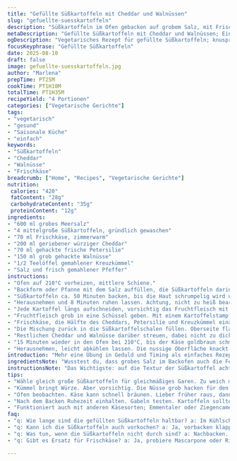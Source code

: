 ```yaml
---
title: "Gefüllte Süßkartoffeln mit Cheddar und Walnüssen"
slug: "gefuellte-suesskartoffeln"
description: "Süßkartoffeln im Ofen gebacken auf grobem Salz, mit Frischkäse, würzigem Cheddar, frischer Petersilie und grob gehackten Walnüssen kombiniert. Die Füllung wird grob zerdrückt, um Textur zu erhalten. Danach mit Käse und Nüssen bestreut und gratiniert. Glutenfrei, vegetarisch, ohne Eier. Angepasst für intensiveren Mix aus Aromen und knackige Nusshappen im Mund. Ein bisschen gemahlener Kreuzkümmel bringt mehr Tiefe, ersetzt frische Kräuter praktisch. Leicht variierbar, auch mit Schafskäse oder Emmentaler. Vermeide zu weiche Süßkartoffeln, sonst hält die Form nicht. Der Ofengeruch kündigt die karamellisierten Ränder schon früh an."
metaDescription: "Gefüllte Süßkartoffeln mit Cheddar und Walnüssen; Ein intensives Geschmackserlebnis mit knackigen Nüssen und würzigem Käse"
ogDescription: "Vegetarisches Rezept für gefüllte Süßkartoffeln; knusprig, nussig und voller Aromen; ideal für die kalte Jahreszeit."
focusKeyphrase: "Gefüllte Süßkartoffeln"
date: 2025-08-10
draft: false
image: gefuellte-suesskartoffeln.jpg
author: "Marlena"
prepTime: PT25M
cookTime: PT1H10M
totalTime: PT1H35M
recipeYield: "4 Portionen"
categories: ["Vegetarische Gerichte"]
tags:
- "vegetarisch"
- "gesund"
- "Saisonale Küche"
- "einfach"
keywords:
- "Süßkartoffeln"
- "Cheddar"
- "Walnüsse"
- "Frischkäse"
breadcrumb: ["Home", "Recipes", "Vegetarische Gerichte"]
nutrition: 
 calories: "420"
 fatContent: "28g"
 carbohydrateContent: "35g"
 proteinContent: "12g"
ingredients:
- "600 ml grobes Meersalz"
- "4 mittelgroße Süßkartoffeln, gründlich gewaschen"
- "70 ml Frischkäse, zimmerwarm"
- "200 ml geriebener würziger Cheddar"
- "70 ml gehackte frische Petersilie"
- "150 ml grob gehackte Walnüsse"
- "1/2 Teelöffel gemahlener Kreuzkümmel"
- "Salz und frisch gemahlener Pfeffer"
instructions:
- "Ofen auf 210°C vorheizen, mittlere Schiene."
- "Backform oder Pfanne mit dem Salz auffüllen, die Süßkartoffeln darin leicht eindrücken. Salz gibt gleichmäßige Hitze und verhindert Feuchtigkeitsverlust."
- "Süßkartoffeln ca. 50 Minuten backen, bis die Haut schrumpelig wird und das Fleisch weich ist. Mit einer Gabel testen: jeweils mehrere Stellen, nicht nur an der dünnen Stelle."
- "Herausnehmen und 8 Minuten ruhen lassen. Achtung, nicht zu heiß bearbeiten fürs Füllen."
- "Jede Kartoffel längs aufschneiden, vorsichtig das Fruchtfleisch mit einem Löffel herausheben, dabei ca. 1 cm Rand stehen lassen, damit die Schale stabil bleibt."
- "Fruchtfleisch grob in eine Schüssel geben. Mit einem Kartoffelstampfer kurz andrücken, nicht komplett fein, etwas Biss muss bleiben."
- "Frischkäse, die Hälfte des Cheddars, Petersilie und Kreuzkümmel einarbeiten. Mit Salz, Pfeffer abschmecken. Walnüsse unterheben, nicht alles zu feinkleinhacken."
- "Die Mischung zurück in die Süßkartoffelschalen füllen. Oberseite flach drücken."
- "Restlichen Cheddar und Walnüsse darüber streuen, dabei nicht zu dick, sonst verbrennt Käse schnell und wird trocken."
- "15 Minuten wieder in den Ofen bei 210°C, bis der Käse goldbraun schmilzt. Am Ende mit Grillfunktion 2 Minuten überbacken, falls keine sichtbare Röstung."
- "Herausnehmen, leicht abkühlen lassen. Die nussige Oberfläche knackt schön und gibt Kontrast zur cremigen Füllung."
introduction: "Mehr eine Übung in Geduld und Timing als einfaches Rezept. Süßkartoffeln sind heikle Kandidaten, ungleichmäßige Hitze macht sie matschig oder zu fest. Salzbett-Methode lohnt sich, wirft mehr als nur Wärme ab, isoliert sogar minimal von direkter Hitze des Ofens. Die Mischung der Füllung fordert das richtige Gefühl: cremig, aber noch stückig, mit knackigen Nüssen und Würze durch Kreuzkümmel und frische Kräuter. Überraschend, wie die Arten der Käsesorten Einfluss nehmen, je intensiver der Cheddar, desto besser. Experimentiert hab ich mit Speck & Zwiebeln, klar lecker, aber hier bleibe ich strikt vegetarisch wegen dem sauberen, klaren Aroma. Wichtig ist am Ende auch der Look: goldbraune Oberseite, die leicht knackt beim Schneiden – das macht den Unterschied zwischen gut und eindimensional."
ingredientsNote: "Wusstest du, dass grobes Salz im Backofen auch die Feuchtigkeit reguliert? Daher nimmt man nie feines Salz oder Kräutersalz. Wer es bequemer will, kann Süßkartoffeln auch einstechen, dann werden sie innen noch weicher, aber die Haut wird nicht so knusprig. Frischkäse zimmerwarm macht das Mischen zum Kinderspiel, einfach 30 Minuten vorher rauslegen. Kräuter frisch, trocken und nicht welk, Petersilie gibt einen sauberen Frischekick. Kreuzkümmel bringt eine erdige Note, probiere auch mal eine Prise geräucherter Paprika. Willst du es nussiger, dann nimm Pekannüsse, die sind süßer als Walnüsse. Für Käse im Notfall Gouda oder Emmentaler, aber Verzicht auf den starken Cheddar mindert das Aroma erheblich."
instructionsNote: "Das Wichtigste: auf die Textur der Süßkartoffel achten, nicht nur auf die Uhr. 50 Minuten sind ein Richtwert, dann Probe mit Gabel. Auch die Ruhezeit nach dem Backen wichtig, sonst verbrennt man sich und die Füllung nimmt den Frischkäse nicht gut auf. Kartoffel mit Löffel auslöffeln sensibel machen: Rand stehen lassen, sonst fällt alles zusammen. Die Mischung nur kurz stampfen, sonst wird sie klebrig und langweilig. Mit gehackten Nüssen wird’s interessanter, nicht alles pulverisieren. Käse nicht einfach drüberstreuen und vergessen – immer im Ofen beobachten, damit er goldgelb wird und nicht dunkelbraun. Zum Schluss kurz unter den Grill, um die Kruste zu perfektionieren. Restwärme für 5 Minuten vor dem Servieren einplanen, dann sind alle Aromen voll da."
tips:
- "Wähle gleich große Süßkartoffeln für gleichmäßiges Garen. Zu weich macht die Füllung matschig. Die Testgabel ist dein bester Freund. Hab Geduld."
- "Kümmel bringt Würze. Aber vorsichtig. Die Nüsse grob hacken für den Crunch. Nüsse nicht zu fein. Alternativen wie Mandeln sind auch gefällig."
- "Ofen beobachten. Käse kann schnell bräunen. Lieber früher raus, dann kurz unter den Grill, um Farbe zu bekommen. Kontrolle ist wichtig."
- "Nach dem Backen Ruhezeit einhalten. Gabeln testen. Kartoffeln sollten butterweich sein. Sobald sie die richtige Konsistenz haben, kann die Füllung rein."
- "Funktioniert auch mit anderen Käsesorten; Emmentaler oder Ziegencamembert probieren. Geschmäcker variieren macht das Rezept spannend."
faq:
- "q: Wie lange sind die gefüllten Süßkartoffeln haltbar? a: Im Kühlschrank bleiben sie 3 bis 4 Tage frisch. Am besten in einem luftdichten Behälter aufbewahren."
- "q: Kann ich die Süßkartoffeln auch vorkochen? a: Ja, vorbacken klappt gut. Aber die Füllung erst kurz vor dem Servieren machen; sonst wird alles matschig."
- "q: Was tun, wenn die Süßkartoffeln nicht durch sind? a: Nachbacken. Decke sie mit Alufolie ab, damit sie nicht austrocknen, aber weiter garen."
- "q: Gibt es Ersatz für Frischkäse? a: Ja, probiere Mascarpone oder Ricotta. Ziegencamembert ist auch eine spannende Wahl, je nach Vorliebe."

---
```

